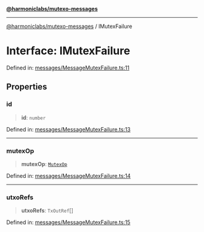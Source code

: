[**@harmoniclabs/mutexo-messages**](../README.md)

***

[@harmoniclabs/mutexo-messages](../README.md) / IMutexFailure

# Interface: IMutexFailure

Defined in: [messages/MessageMutexFailure.ts:11](https://github.com/HarmonicLabs/mutexo-messages/blob/aefac8841dc1fa8aebb577df666016362446522d/src/messages/MessageMutexFailure.ts#L11)

## Properties

### id

> **id**: `number`

Defined in: [messages/MessageMutexFailure.ts:13](https://github.com/HarmonicLabs/mutexo-messages/blob/aefac8841dc1fa8aebb577df666016362446522d/src/messages/MessageMutexFailure.ts#L13)

***

### mutexOp

> **mutexOp**: [`MutexOp`](../enumerations/MutexOp.md)

Defined in: [messages/MessageMutexFailure.ts:14](https://github.com/HarmonicLabs/mutexo-messages/blob/aefac8841dc1fa8aebb577df666016362446522d/src/messages/MessageMutexFailure.ts#L14)

***

### utxoRefs

> **utxoRefs**: `TxOutRef`[]

Defined in: [messages/MessageMutexFailure.ts:15](https://github.com/HarmonicLabs/mutexo-messages/blob/aefac8841dc1fa8aebb577df666016362446522d/src/messages/MessageMutexFailure.ts#L15)
